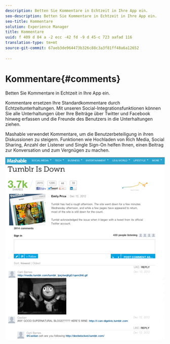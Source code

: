 ```yaml
---
description: Betten Sie Kommentare in Echtzeit in Ihre App ein.
seo-description: Betten Sie Kommentare in Echtzeit in Ihre App ein.
seo-title: Kommentare
solution: Experience Manager
title: Kommentare
uuid: f 409 d 04 a -2 ecc -42 fd -9 d 45-c 723 aafad 116
translation-type: tm+mt
source-git-commit: 67aeb3de964473b326c88c3a3f81ff48a6a12652

---
```



# Kommentare{#comments}

Betten Sie Kommentare in Echtzeit in Ihre App ein.

Kommentare ersetzen Ihre Standardkommentare durch Echtzeitunterhaltungen. Mit unseren Social-Integrationsfunktionen können Sie alle Unterhaltungen über Ihre Beiträge über Twitter und Facebook hinweg erfassen und die Freunde des Benutzers in die Unterhaltungen ziehen.

Mashable verwendet Kommentare, um die Benutzerbeteiligung in ihren Diskussionen zu steigern. Funktionen wie Hochladen von Rich Media, Social Sharing, Anzahl der Listener und Single Sign-On helfen Ihnen, einen Beitrag zur Konversation und zum Vergnügen zu machen.

![](assets/CommentsMashable.png)

<!-- 

c_comments_app.dita

 -->

